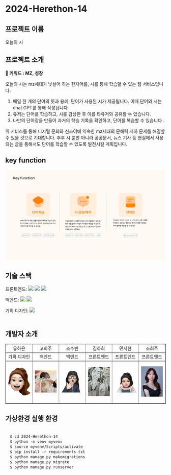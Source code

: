 # 2024-Herethon-14

## 프로젝트 이름

오늘의 시

## 프로젝트 소개

**📌 키워드 : MZ, 성장**

오늘의 시는 mz세대가 낯설어 하는 한자어를, 시를 통해 학습할 수 있는 웹 서비스입니다.

1. 매일 한 개의 단어의 뜻과 용례, 단어가 사용된 시가 제공됩니다. 이때 단어와 시는 chat GPT를 통해 작성됩니다.
2. 유저는 단어를 학습하고, 시를 감상한 후 이를 타유저와 공유할 수 있습니다.
3. 나만의 단어장을 만들어 과거의 학습 기록을 확인하고, 단어를 복습할 수 있습니다 .

위 서비스를 통해 디지털 문화와 신조어에 익숙한 mz세대의 문해력 저하 문제를 해결할 수 있을 것으로 기대합니다. 추후 시 뿐만 아니라 공공문서, 뉴스 기사 등 현실에서 사용되는 글을 통해서도 단어를 학습할 수 있도록 발전시킬 계획입니다.

## key function

<img src="./static/img/keyfunction.svg">

## 기술 스택

<span>프론트엔드: </span> <img src="https://img.shields.io/badge/html-E34F26?style=for-the-badge&logo=html5&logoColor=white"> <img src="https://img.shields.io/badge/css-1572B6?style=for-the-badge&logo=css3&logoColor=white"> <img src="https://img.shields.io/badge/javascript-F7DF1E?style=for-the-badge&logo=javascript&logoColor=black">

<span>백엔드: </span><img src="https://img.shields.io/badge/python-3776AB?style=for-the-badge&logo=python&logoColor=white"> <img src="https://img.shields.io/badge/django-092E20?style=for-the-badge&logo=Django&logoColor=white">

<span>기획·디자인: </span> <img src="https://img.shields.io/badge/figma-F24E1E?style=for-the-badge&logo=figma&logoColor=white">
</br></br>

## 개발자 소개

  <table border="" cellspacing="0" cellpadding="0" width="100%">
  <tr width="100%">
  <td align="center">유하은</a></td>
  <td align="center">고희주</a></td>
  <td align="center">조수빈</a></td>
  <td align="center">김하희</a></td>
  <td align="center">민서현</a></td>    
  <td align="center">조희주</a></td>  
  </tr>

  <tr width="100%">
  <td  align="center">기획·디자인</td>
  <td  align="center">백엔드</td>
  <td  align="center">백엔드</td>
  <td  align="center">프론트엔드</td>
  <td  align="center">프론트엔드</td>
  <td  align="center">프론트엔드</td>
  </tr>

  <tr width="100%">
  <td  align="center"> <p>
      <img src="./static/img/haeun.png" width="100px",height="100px"/></p></td>
  <td  align="center"> <p>
      <img src="./static/img/chosubin.jpg" width="100px",height="100px"/></p></td>
  <td  align="center"> <p>
      <img src="./static/img/goheeju.jpg" width="100px",height="100px"/></p></td>
  <td  align="center"> <p>
      <img src="./static/img/hahee.jpg" width="100px",height="100px"/></p></td>
  <td  align="center"> <p>
      <img src="./static/img/seohyeon.jpg" width="100px",height="100px"/></p></td>
  <td  align="center">  <p>
      <img src="./static/img/choheeju.jpg" width="100px",height="100px"/></p></td>
  </tr>
  </table>

## 가상환경 실행 환경

```

  $ cd 2024-Herethon-14
  $ python -m venv myvenv
  $ source myvenv/Scripts/activate
  $ pip install -r requirements.txt
  $ python manage.py makemigrations
  $ python manage.py migrate
  $ python manage.py runserver

```
